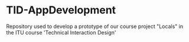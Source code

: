 # TID-AppDevelopment
Repository used to develop a prototype of our course project "Locals" in the ITU course 'Technical Interaction Design'
